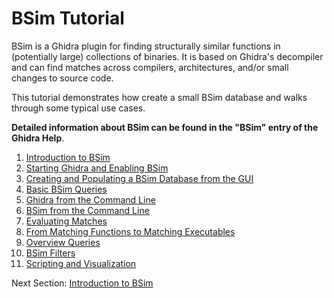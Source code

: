 # BSim Tutorial

BSim is a Ghidra plugin for finding structurally similar functions in (potentially large) collections of binaries.
It is based on Ghidra's decompiler and can find matches across compilers, architectures, and/or small changes to source code.

This tutorial demonstrates how create a small BSim database and walks through some typical use cases.

**Detailed information about BSim can be found in the "BSim" entry of the Ghidra Help**.

1. [Introduction to BSim](BSimTutorial_Intro.md)
1. [Starting Ghidra and Enabling BSim](BSimTutorial_Enabling.md)
1. [Creating and Populating a BSim Database from the GUI](BSimTutorial_Creating_Database_From_GUI.md)
1. [Basic BSim Queries](BSimTutorial_Basic_Queries.md)
1. [Ghidra from the Command Line](BSimTutorial_Ghidra_Command_Line.md)
1. [BSim from the Command Line](BSimTutorial_BSim_Command_Line.md)
1. [Evaluating Matches](BSimTutorial_Evaluating_Matches.md)
1. [From Matching Functions to Matching Executables](BSimTutorial_Exe_Results.md)
1. [Overview Queries](BSimTutorial_Overview_Queries.md)
1. [BSim Filters](BSimTutorial_Filters.md)
1. [Scripting and Visualization](BSimTutorial_Scripting.md)

Next Section: [Introduction to BSim](BSimTutorial_Intro.md)
